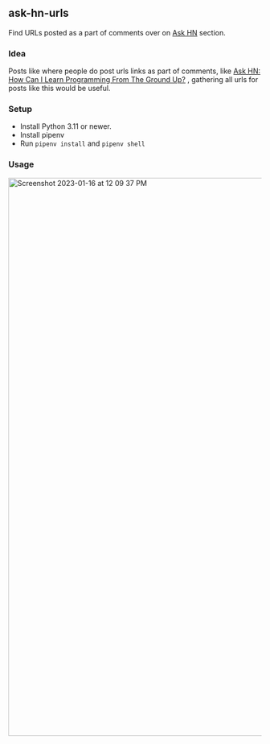 ## ask-hn-urls
Find URLs posted as a part of comments over on [Ask HN](https://news.ycombinator.com/ask) section.

### Idea
Posts like where people do post urls links as part of comments, like
[Ask HN: How Can I Learn Programming From The Ground Up?](https://link-url-here.org)
, gathering all urls for posts like this would be useful.

### Setup
* Install Python 3.11 or newer.
* Install pipenv
* Run ```pipenv install``` and ```pipenv shell```

### Usage
<img width="1109" alt="Screenshot 2023-01-16 at 12 09 37 PM" src="https://user-images.githubusercontent.com/1172317/212614132-2225da7b-d4c0-4215-af2d-fa54e8c7147e.png">


